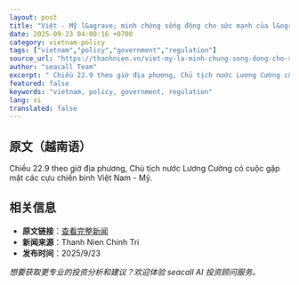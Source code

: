 ```yaml
---
layout: post
title: "Việt - Mỹ l&agrave; minh chứng sống động cho sức mạnh của l&ograve;ng bao dung"
date: 2025-09-23 04:00:16 +0700
category: vietnam-policy
tags: ["vietnam","policy","government","regulation"]
source_url: "https://thanhnien.vn/viet-my-la-minh-chung-song-dong-cho-suc-manh-cua-long-bao-dung-185250923084537981.htm"
author: "seacall Team"
excerpt: " Chiều 22.9 theo giờ địa phương, Chủ tịch nước Lương Cường c&oacute; cuộc gặp mặt c&aacute;c cựu chiến binh Việt Nam - Mỹ...."
featured: false
keywords: "vietnam, policy, government, regulation"
lang: vi
translated: false
---
```


## 原文（越南语）

 Chiều 22.9 theo giờ địa phương, Chủ tịch nước Lương Cường c&oacute; cuộc gặp mặt c&aacute;c cựu chiến binh Việt Nam - Mỹ.

## 相关信息

- **原文链接**：[查看完整新闻](https://thanhnien.vn/viet-my-la-minh-chung-song-dong-cho-suc-manh-cua-long-bao-dung-185250923084537981.htm)
- **新闻来源**：Thanh Nien Chinh Tri
- **发布时间**：2025/9/23

*想要获取更专业的投资分析和建议？欢迎体验 seacall AI 投资顾问服务。*